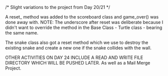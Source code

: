 /* Slight variations to the project from Day 20/21 */

A reset_ method was added to the scoreboard class and game_over() was done away with.
NOTE: The underscore after reset was  deliberate because I didn't want to override the method
in the Base Class - Turtle class - bearing the same name.


The snake class also got a reset method which we use to destroy the existing snake and create a new one 
if the snake collides with the wall. 


OTHER ACTIVITIES ON DAY 24 INCLUDE A READ AND WRITE FILE DIRECTORY WHICH WILL BE PUSHED LATER. 
As well as a Mail Merge Project.